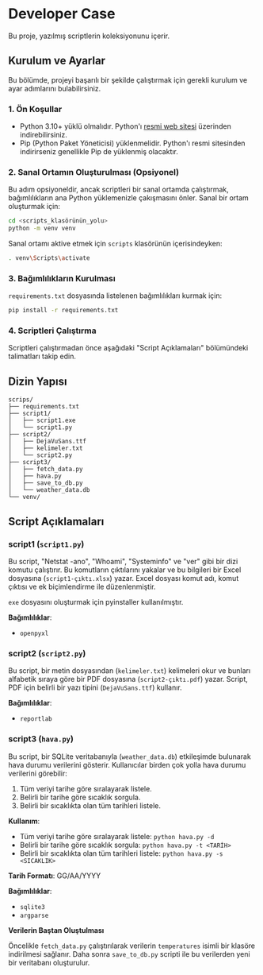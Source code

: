 # Developer Case

Bu proje, yazılmış scriptlerin koleksiyonunu içerir.

## Kurulum ve Ayarlar

Bu bölümde, projeyi başarılı bir şekilde çalıştırmak için gerekli kurulum ve ayar adımlarını bulabilirsiniz.

### 1. Ön Koşullar

- Python 3.10+ yüklü olmalıdır. Python'ı [resmi web sitesi](https://www.python.org/downloads/) üzerinden indirebilirsiniz.
- Pip (Python Paket Yöneticisi) yüklenmelidir. Python'ı resmi sitesinden indirirseniz genellikle Pip de yüklenmiş olacaktır.

### 2. Sanal Ortamın Oluşturulması (Opsiyonel)

Bu adım opsiyoneldir, ancak scriptleri bir sanal ortamda çalıştırmak, bağımlılıkların ana Python yüklemenizle çakışmasını önler. Sanal bir ortam oluşturmak için:

```bash
cd <scripts_klasörünün_yolu>
python -m venv venv
```

Sanal ortamı aktive etmek için `scripts` klasörünün içerisindeyken:
```bash
. venv\Scripts\activate
```

### 3. Bağımlılıkların Kurulması

`requirements.txt` dosyasında listelenen bağımlılıkları kurmak için:

```bash
pip install -r requirements.txt
```

### 4. Scriptleri Çalıştırma

Scriptleri çalıştırmadan önce aşağıdaki "Script Açıklamaları" bölümündeki talimatları takip edin.

## Dizin Yapısı

```
scrips/
├── requirements.txt
├── script1/
│   ├── script1.exe
│   └── script1.py
├── script2/
│   ├── DejaVuSans.ttf
│   ├── kelimeler.txt
│   └── script2.py
├── script3/
│   ├── fetch_data.py
│   ├── hava.py
│   ├── save_to_db.py
│   └── weather_data.db
└── venv/
```


## Script Açıklamaları

### script1 (`script1.py`)

Bu script, "Netstat -ano", "Whoami", "Systeminfo" ve "ver" gibi bir dizi komutu çalıştırır. Bu komutların çıktılarını yakalar ve bu bilgileri bir Excel dosyasına (`script1-çıktı.xlsx`) yazar. Excel dosyası komut adı, komut çıktısı ve ek biçimlendirme ile düzenlenmiştir.

`exe` dosyasını oluşturmak için pyinstaller kullanılmıştır.

**Bağımlılıklar**:
- `openpyxl`

### script2 (`script2.py`)

Bu script, bir metin dosyasından (`kelimeler.txt`) kelimeleri okur ve bunları alfabetik sıraya göre bir PDF dosyasına (`script2-çıktı.pdf`) yazar. Script, PDF için belirli bir yazı tipini (`DejaVuSans.ttf`) kullanır.

**Bağımlılıklar**:
- `reportlab`

### script3 (`hava.py`)

Bu script, bir SQLite veritabanıyla (`weather_data.db`) etkileşimde bulunarak hava durumu verilerini gösterir. Kullanıcılar birden çok yolla hava durumu verilerini görebilir:
1. Tüm veriyi tarihe göre sıralayarak listele.
2. Belirli bir tarihe göre sıcaklık sorgula.
3. Belirli bir sıcaklıkta olan tüm tarihleri listele.

**Kullanım**:

- Tüm veriyi tarihe göre sıralayarak listele: `python hava.py -d`
- Belirli bir tarihe göre sıcaklık sorgula: `python hava.py -t <TARİH>`
- Belirli bir sıcaklıkta olan tüm tarihleri listele: `python hava.py -s <SICAKLIK>`

**Tarih Formatı**: GG/AA/YYYY

**Bağımlılıklar**:
- `sqlite3`
- `argparse`

**Verilerin Baştan Oluştulması**

Öncelikle `fetch_data.py` çalıştırılarak verilerin `temperatures` isimli bir klasöre indirilmesi sağlanır.
Daha sonra `save_to_db.py` scripti ile bu verilerden yeni bir veritabanı oluşturulur.